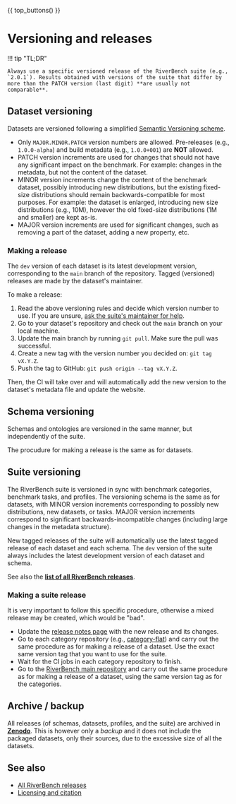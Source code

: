 {{ top_buttons() }}

# Versioning and releases

!!! tip "TL;DR"

    Always use a specific versioned release of the RiverBench suite (e.g., `2.0.1`). Results obtained with versions of the suite that differ by more than the PATCH version (last digit) **are usually not comparable**.

## Dataset versioning

Datasets are versioned following a simplified [Semantic Versioning scheme](https://semver.org/).

- Only `MAJOR.MINOR.PATCH` version numbers are allowed. Pre-releases (e.g., `1.0.0-alpha`) and build metadata (e.g., `1.0.0+001`) are **NOT** allowed.
- PATCH version increments are used for changes that should not have any significant impact on the benchmark. For example: changes in the metadata, but not the content of the dataset.
- MINOR version increments change the content of the benchmark dataset, possibly introducing new distributions, but the existing fixed-size distributions should remain backwards-compatible for most purposes. For example: the dataset is enlarged, introducing new size distributions (e.g., 10M), however the old fixed-size distributions (1M and smaller) are kept as-is.
- MAJOR version increments are used for significant changes, such as removing a part of the dataset, adding a new property, etc.

### Making a release

The `dev` version of each dataset is its latest development version, corresponding to the `main` branch of the repository. Tagged (versioned) releases are made by the dataset's maintainer.

To make a release:

1. Read the above versioning rules and decide which version number to use. If you are unsure, [ask the suite's maintainer for help](https://github.com/RiverBench/RiverBench/issues/new/choose).
2. Go to your dataset's repository and check out the `main` branch on your local machine.
3. Update the main branch by running `git pull`. Make sure the pull was successful.
4. Create a new tag with the version number you decided on: `git tag vX.Y.Z`.
5. Push the tag to GitHub: `git push origin --tag vX.Y.Z`.

Then, the CI will take over and will automatically add the new version to the dataset's metadata file and update the website.

## Schema versioning

Schemas and ontologies are versioned in the same manner, but independently of the suite.

The procudure for making a release is the same as for datasets.

## Suite versioning

The RiverBench suite is versioned in sync with benchmark categories, benchmark tasks, and profiles. The versioning schema is the same as for datasets, with MINOR version increments corresponding to possibly new distributions, new datasets, or tasks. MAJOR version increments correspond to significant backwards-incompatible changes (including large changes in the metadata structure).

New tagged releases of the suite will automatically use the latest tagged release of each dataset and each schema. The `dev` version of the suite always includes the latest development version of each dataset and schema.

See also the **[list of all RiverBench releases](../releases.md)**.

### Making a suite release

It is very important to follow this specific procedure, otherwise a mixed release may be created, which would be "bad".

- Update the [release notes page](../releases.md) with the new release and its changes.
- Go to each category repository (e.g., [category-flat](https://github.com/RiverBench/category-flat)) and carry out the same procedure as for making a release of a dataset. Use the exact same version tag that you want to use for the suite.
- Wait for the CI jobs in each category repository to finish.
- Go to the [RiverBench main repository](https://github.com/RiverBench/RiverBench) and carry out the same procedure as for making a release of a dataset, using the same version tag as for the categories.

## Archive / backup

All releases (of schemas, datasets, profiles, and the suite) are archived in **[Zenodo](https://doi.org/10.5281/zenodo.7909063)**. This is however only a *backup* and it does not include the packaged datasets, only their sources, due to the excessive size of all the datasets.

## See also

- [All RiverBench releases](../releases.md)
- [Licensing and citation](licensing.md)
